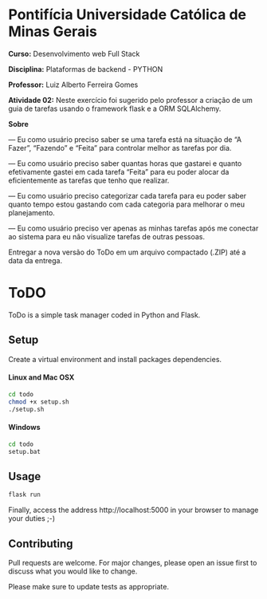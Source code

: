 # Pontifícia Universidade Católica de Minas Gerais

 **Curso:** Desenvolvimento web Full Stack
 
 **Disciplina:** Plataformas de backend - PYTHON
 
 **Professor:** Luiz Alberto Ferreira Gomes
 
 **Atividade 02:**  Neste exercício foi sugerido pelo professor a criação de um guia de tarefas usando o framework flask e a ORM SQLAlchemy.

 **Sobre**

— Eu como usuário preciso saber se uma tarefa está na situação de “A Fazer”, “Fazendo” e “Feita” para controlar melhor as tarefas por dia.

— Eu como usuário preciso saber quantas horas que gastarei e quanto efetivamente gastei em cada tarefa “Feita” para eu poder alocar da eficientemente as tarefas que tenho que realizar.

— Eu como usuário preciso categorizar cada tarefa para eu poder saber quanto tempo estou gastando com cada categoria para melhorar o meu planejamento.

— Eu como usuário preciso ver apenas as minhas tarefas após me conectar ao sistema para eu não visualize tarefas de outras pessoas.

Entregar a nova versão do ToDo em um arquivo compactado (.ZIP) até a data da entrega.

# ToDO

ToDo is a simple task manager coded in Python and Flask.
## Setup

Create a virtual environment and install packages dependencies.

#### Linux and Mac OSX
```bash
cd todo
chmod +x setup.sh
./setup.sh
```

#### Windows
```bash
cd todo
setup.bat
```

## Usage

```bash
flask run
```

Finally, access the address http://localhost:5000 in your browser to manage your duties ;-)
 
## Contributing
Pull requests are welcome. For major changes, please open an issue first to discuss what you would like to change.

Please make sure to update tests as appropriate.
